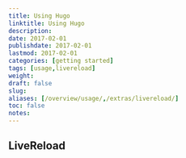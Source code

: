```yaml
---
title: Using Hugo
linktitle: Using Hugo
description:
date: 2017-02-01
publishdate: 2017-02-01
lastmod: 2017-02-01
categories: [getting started]
tags: [usage,livereload]
weight:
draft: false
slug:
aliases: [/overview/usage/,/extras/livereload/]
toc: false
notes:
---
```


## LiveReload